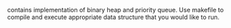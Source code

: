 contains implementation of binary heap and priority queue. Use makefile to compile and execute appropriate data structure that you would like to run. 
